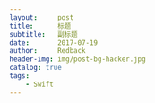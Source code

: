 ```yaml
---
layout:     post
title:      标题
subtitle:   副标题
date:       2017-07-19
author:     Redback
header-img: img/post-bg-hacker.jpg
catalog: true
tags:
    - Swift
---
```

